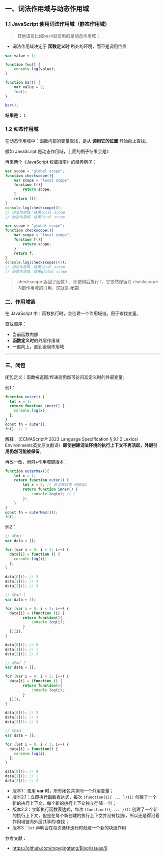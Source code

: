 ## 一、词法作用域与动态作用域

### 1.1 JavaScript 使用词法作用域（静态作用域）

> 其他语言比如bash就使用的是动态作用域；

- 词法作用域决定于 **函数定义时** 所处的环境，而不是调用位置

```js
var value = 1;

function foo() {
    console.log(value);
}

function bar() {
    var value = 2;
    foo();
}

bar();
```

**结果是：** `1`

### 1.2 动态作用域

在动态作用域中：函数内部的变量查找，是从 **调用它的位置** 开始向上查找。

假如 JavaScript 是动态作用域，上面的例子结果会是`2`

再来两个《JavaScript 权威指南》的经典例子：

```js
var scope = "global scope";
function checkscope(){
    var scope = "local scope";
    function f(){
        return scope;
    }
    return f();
}
console.log(checkscope()); 
// 词法作用域：结果local scope
// 动态作用域：结果local scope
```

```js
var scope = "global scope";
function checkscope(){
    var scope = "local scope";
    function f(){
        return scope;
    }
    return f;
}
console.log(checkscope()());
// 词法作用域：结果local scope
// 动态作用域：结果global scope
```

> checkscope 返回了函数 f ，即使稍后执行 f，它依然保留对 checkscope 内部作用域的引用，这就是 **闭包**

### 二、作用域链

在 JavaScript 中：函数执行时，会创建一个作用域链，用于查找变量。

查找顺序：

- 当前函数内部
- **函数定义时**的外层作用域
- 一直向上，直到全局作用域

---
### 三、闭包

闭包定义：函数被返回/传递后仍然可访问其定义时的外部变量。

例1：

```js
function outer() {
  let x = 1;
  return function inner() {
    console.log(x);
  };
}
const fn = outer();
fn(); // 1
```

解释：（ECMAScript® 2023 Language Specification § 9.1.2 Lexical Environments英文原文翻译）**即使创建词法环境的执行上下文不再活跃，外层引用仍然可能被保留**。

再改一改，闭包+作用域链版本：

```js
function outerMax(){
    let x = 1;
    return function outer() {
        let x = 2; // 若注释这里 则输出1
        return function inner() {
            console.log(x); // 2
        };
    }
}
const fn = outerMax()(); 
fn(); 
```

例2：

```js
// 版本1
var data = [];

for (var i = 0; i < 3; i++) {
  data[i] = function () {
    console.log(i);
  };
}

data[0](); // 3
data[1](); // 3
data[2](); // 3

// 版本2.1
var data = [];

for (var i = 0; i < 3; i++) {
  data[i] = (function (i) {
        return function(){
            console.log(i);
        }
  })(i);
}

data[0](); // 0
data[1](); // 1
data[2](); // 2

// 版本2.2
var data = [];

for (var i = 0; i < 3; i++) {
  data[i] = (function () {
        return function(){
            console.log(i);
        }
  })();
}

data[0](); // 3
data[1](); // 3
data[2](); // 3

// 版本3
var data = [];

for (let i = 0; i < 3; i++) {
  data[i] = function() {
    console.log(i);
  };
}

data[0](); // 0
data[1](); // 1
data[2](); // 2
```

- 版本1：使用 **var** 时，所有闭包共享同一个外层变量；
- 版本2.1：立即执行函数表达式，每次 `(function(i){ ... })(i)` 创建了一个新的执行上下文，每个新的执行上下文独立存储一个i；
- 版本2.2：立即执行函数表达式，每次 `(function(){ ... })()` 创建了一个新的执行上下文，但是在每个新创建的执行上下文并没有找到i，所以还是得沿着作用域链向外层共享的i查找；
- 版本3：`let` 声明会在每次循环迭代时创建一个新的块级作用

参考文献：
- https://github.com/mqyqingfeng/Blog/issues/9
